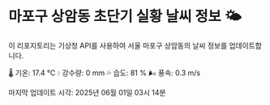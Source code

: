 
# 마포구 상암동 초단기 실황 날씨 정보 🌤️

이 리포지토리는 기상청 API를 사용하여 서울 마포구 상암동의 날씨 정보를 업데이트합니다. 

🌡️ 기온: 17.4 ℃
💧 강수량: 0 mm
💦 습도: 81 %
🌬️ 풍속: 0.3 m/s

마지막 업데이트 시각: 2025년 06월 01일 03시 14분    
